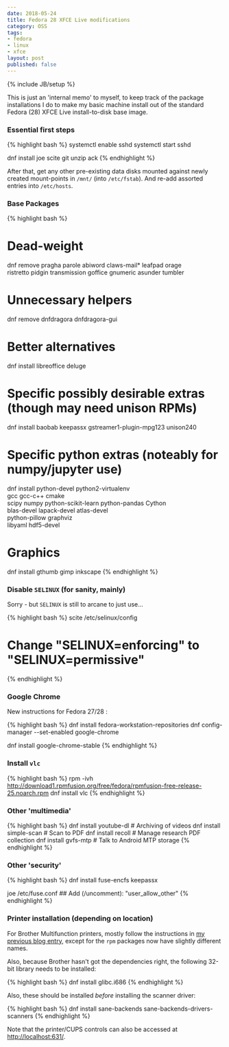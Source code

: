 ```yaml
---
date: 2018-05-24
title: Fedora 28 XFCE Live modifications
category: OSS
tags:
- fedora
- linux
- xfce
layout: post
published: false
---
```

{% include JB/setup %}


This is just an 'internal memo' to myself, to keep track of the package installations
I do to make my basic machine install out of the standard Fedora (28) XFCE Live install-to-disk
base image.


### Essential first steps

{% highlight bash %}
systemctl enable sshd
systemctl start sshd

dnf install joe scite git unzip ack 
{% endhighlight %}

After that, get any other pre-existing data disks mounted against newly created 
mount-points in ```/mnt/``` (into ```/etc/fstab```).  And re-add assorted entries into ```/etc/hosts```.


### Base Packages

{% highlight bash %}
# Dead-weight
dnf remove pragha parole abiword claws-mail* leafpad orage \
           ristretto pidgin transmission goffice gnumeric asunder tumbler

# Unnecessary helpers
dnf remove dnfdragora dnfdragora-gui

# Better alternatives
dnf install libreoffice deluge 

# Specific possibly desirable extras (though may need unison RPMs)
dnf install baobab keepassx gstreamer1-plugin-mpg123 unison240 

# Specific python extras (noteably for numpy/jupyter use)
dnf install python-devel python2-virtualenv \
            gcc gcc-c++ cmake \
            scipy numpy python-scikit-learn python-pandas Cython \
            blas-devel lapack-devel atlas-devel  \
            python-pillow graphviz \
            libyaml hdf5-devel

# Graphics
dnf install gthumb gimp inkscape
{% endhighlight %}


### Disable ```SELINUX``` (for sanity, mainly)

Sorry - but ```SELINUX``` is still to arcane to just use...

{% highlight bash %}
scite /etc/selinux/config
# Change "SELINUX=enforcing" to "SELINUX=permissive"
{% endhighlight %}


### Google Chrome

New instructions for Fedora 27/28 :

{% highlight bash %}
dnf install fedora-workstation-repositories
dnf config-manager --set-enabled google-chrome

dnf install google-chrome-stable
{% endhighlight %}



### Install ```vlc```

{% highlight bash %}
rpm -ivh http://download1.rpmfusion.org/free/fedora/rpmfusion-free-release-25.noarch.rpm
dnf install vlc
{% endhighlight %}


### Other 'multimedia'

{% highlight bash %}
dnf install youtube-dl      # Archiving of videos
dnf install simple-scan     # Scan to PDF
dnf install recoll          # Manage research PDF collection
dnf install gvfs-mtp        # Talk to Android MTP storage 
{% endhighlight %}


### Other 'security'

{% highlight bash %}
dnf install fuse-encfs keepassx

joe /etc/fuse.conf  ## Add (/uncomment):  "user_allow_other"
{% endhighlight %}


### Printer installation (depending on location)

For Brother Multifunction printers, mostly follow the instructions 
in [my previous blog entry](/oss/2015/06/08/brother-multifunction-printer), except for the ```rpm``` packages now have slightly different names.

Also, because Brother hasn't got the dependencies right, the following 32-bit library needs to be installed:

{% highlight bash %}
dnf install glibc.i686
{% endhighlight %}

Also, these should be installed *before* installing the scanner driver:

{% highlight bash %}
dnf install sane-backends sane-backends-drivers-scanners
{% endhighlight %}

Note that the printer/CUPS controls can also be accessed at [http://localhost:631/](http://localhost:631/).

